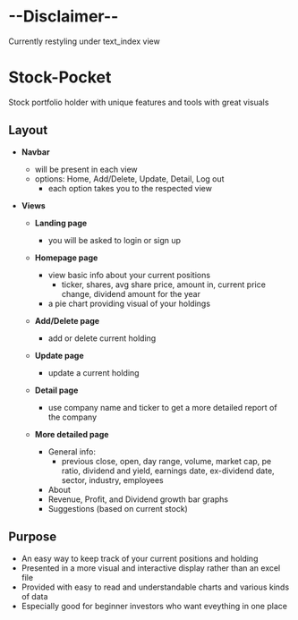 # --Disclaimer-- #
 Currently restyling under text_index view

# Stock-Pocket #
 Stock portfolio holder with unique features and tools with great visuals 
 
Layout
--
   * **Navbar**
     - will be present in each view
     - options: Home, Add/Delete, Update, Detail, Log out
       - each option takes you to the respected view 


   * **Views**
     - **Landing page**
       - you will be asked to login or sign up 

     - **Homepage page**
       - view basic info about your current positions
         - ticker, shares, avg share price, amount in, current price change, dividend amount for the year
       - a pie chart providing visual of your holdings


      - **Add/Delete page**
        - add or delete current holding
        
        
      - **Update page**
         - update a current holding


      - **Detail page**
         - use company name and ticker to get a more detailed report of the company
       
       
      - **More detailed page**
         - General info: 
            - previous close, open, day range, volume, market cap, pe ratio, dividend and yield, earnings date, ex-dividend date, sector, industry, employees
         - About
         - Revenue, Profit, and Dividend growth bar graphs
         - Suggestions (based on current stock)

Purpose
--
   * An easy way to keep track of your current positions and holding
   * Presented in a more visual and interactive display rather than an excel file
   * Provided with easy to read and understandable charts and various kinds of data
   * Especially good for beginner investors who want eveything in one place
